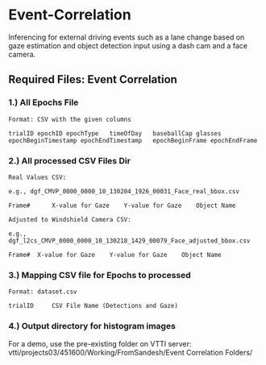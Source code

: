 # Event-Correlation
Inferencing for external driving events such as a lane change based on gaze estimation and object detection input using a dash cam and a face camera. 

## Required Files: Event Correlation

### 1.) All Epochs File
	Format: CSV with the given columns
	
	trialID	epochID	epochType	timeOfDay	baseballCap	glasses	epochBeginTimestamp	epochEndTimestamp	epochBeginFrame	epochEndFrame
  	

### 2.) All processed CSV Files Dir

	Real Values CSV:

	e.g., dgf_CMVP_0000_0000_10_130204_1926_00031_Face_real_bbox.csv
  
	Frame#		X-value for Gaze	Y-value for Gaze	Object Name

	Adjusted to Windshield Camera CSV:
	
	e.g., dgf_l2cs_CMVP_0000_0000_10_130218_1429_00079_Face_adjusted_bbox.csv
	
	Frame#	X-value for Gaze	Y-value for Gaze	Object Name
  
### 3.) Mapping CSV file for Epochs to processed 
	
	Format: dataset.csv
	
	trialID		CSV File Name (Detections and Gaze)
  

### 4.) Output directory for histogram images

For a demo, use the pre-existing folder on VTTI server: vtti/projects03/451600/Working/FromSandesh/Event Correlation Folders/
